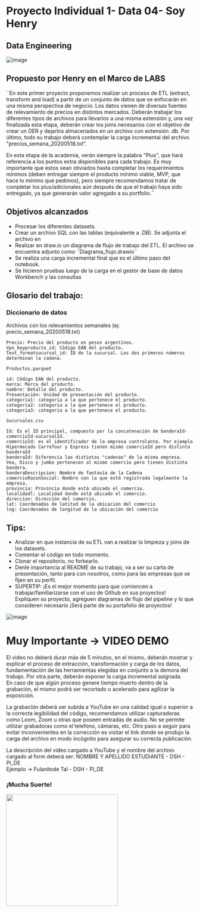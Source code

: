# Proyecto Individual 1- Data 04- Soy Henry   
## Data Engineering
![image](https://user-images.githubusercontent.com/108296379/182138583-9011699a-f009-4454-885e-80dca182b6c8.png)


##  Propuesto por Henry en el Marco de LABS 
¨En este primer proyecto proponemos realizar un proceso de ETL (extract, transform and load) a partir de un conjunto de datos que se enfocarán en una misma perspectiva de negocio. Los datos vienen de diversas fuentes de relevamiento de precios en distintos mercados. Deberán trabajar los diferentes tipos de archivos para llevarlos a una misma extensión y, una vez finalizada esta etapa, deberán crear los joins necesarios con el objetivo de crear un DER y dejarlos almacenados en un archivo con extensión .db. Por último, todo su trabajo deberá contemplar la carga incremental del archivo "precios_semana_20200518.txt".

En esta etapa de la academia, verán siempre la palabra "Plus", que hará referencia a los puntos extra disponibles para cada trabajo. Es muy importante que estos sean obviados hasta completar los requerimientos mínimos (deben entregar siempre el producto mínimo viable, MVP, que hace lo mínimo que pedimos), pero siempre recomendamos tratar de completar los plus/adicionales aún después de que el trabajo haya sido entregado, ya que generarán valor agregado a su portfolio.¨
    
## Objetivos alcanzados
- Procesar los diferentes datasets. 
- Crear un archivo SQL con las tablas (equivalente a .DB). Se adjunta el archivo en 
- Realizar en draw.io un diagrama de flujo de trabajo del ETL. El archivo se encuentra adjunto como ¨Diagrama_flujo.drawio¨
- Se realiza una carga incremental final que es el último paso del notebook.
- Se hicieron pruebas luego de la carga en el gestor de base de datos Workbench y las consultas 

## Glosario del trabajo:

### Diccionario de datos

Archivos con los relevamientos semanales (ej: precio_semana_20200518.txt)
~~~
Precio: Precio del producto en pesos argentinos.
Vpn_keyproducto_id: Código EAN del producto.
Text_formatsucursal_id: ID de la sucursal. Los dos primeros números determinan la cadena.
~~~

~~~
Productos.parquet  

id: Código EAN del producto.
marca: Marca del producto.
nombre: Detalle del producto.
Presentación: Unidad de presentación del producto.
categoria1: categoria a la que pertenece el producto.
categoria2: categoria a la que pertenece el producto.
categoria3: categoria a la que pertenece el producto.
~~~

~~~
Sucursales.csv  

Id: Es el ID principal, compuesto por la concatenación de banderaId-comercioId-sucursalId.
comercioId: es el identificador de la empresa controlante. Por ejemplo Hipermecado Carrefour y Express tienen mismo comercioId pero distinta banderaId
banderaId: Diferencia las distintas "cadenas" de la misma empresa. Vea, Disco y jumbo pertenecen al mismo comercio pero tienen distinta bandera.
banderaDescripcion: Nombre de fantasía de la Cadena
comercioRazonSocial: Nombre con la que está registrada legalmente la empresa.
provincia: Provincia donde está ubicado el comercio.
localidadl: Localidad donde está ubicado el comercio.
direccion: Dirección del comercio,
lat: Coordenadas de latitud de la ubicación del comercio
lng: Coordenadas de longitud de la ubicación del comercio
~~~

## Tips:  
- Analizar en que instancia de su ETL van a realizar la limpieza y joins de los datasets.  
- Comentar el código en todo momento.  
- Clonar el repositorio, no forkearlo.  
- Denle importancia al README de su trabajo, va a ser su carta de presentación, tanto para con nosotros, como para las empresas que se fijen en su perfil.  
- SUPERTIP: ¡Es el mejor momento para que comiencen a trabajar/familiarizarse con el uso de Github en sus proyectos!  
Expliquen su proyecto, agreguen diagramas de flujo del pipeline y lo que consideren necesario ¡Será parte de su portafolio de proyectos! 

![image](https://www.incworx.com/wp-content/uploads/2021/12/what-is-etl-used-for-1080x675.jpg)

# Muy Importante -> VIDEO DEMO
El video no deberá durar más de 5 minutos, en el mismo, deberán mostrar y explicar el proceso de extracción, transformación y carga de los datos, fundamentación de las herramientas elegidas en conjunto a la demora del trabajo. Por otra parte, deberán exponer la carga incremental asignada.  
En caso de que algún proceso genere tiempo muerto dentro de la grabación, el mismo podrá ser recortado o acelerado para agilizar la exposición.  
  
La grabación deberá ser subida a YouTube en una calidad igual o superior a la correcta legibilidad del código, recomendamos utilizar capturadoras como Loom, Zoom u otras que poseen entradas de audio. No se permite utilizar grabadoras como el telefono, cámaras, etc. Otro paso a seguir para evitar inconvenientes en la corrección es visitar el link donde se produjo la carga del archivo en modo incógnito para asegurar su correcta publicación. 

La descripción del video cargado a YouTube y el nombre del archivo cargado al form deberá ser: NOMBRE Y APELLIDO ESTUDIANTE - DSH - PI_DE  
Ejemplo -> Fulanitode Tal - DSH - PI_DE

### ¡Mucha Suerte!  

<img src = "https://user-images.githubusercontent.com/96025598/188937586-28575753-fbd6-42de-beca-81ae35b659e0.gif" height = 300>
